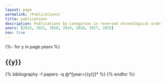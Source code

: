 ```yaml
---
layout: page
permalink: /Publications/
title: publications
description: Publications by categories in reversed chronological order.
years: [2022, 2021, 2020, 2019, 2018, 2017, 2015]
nav: true
---
```

<!-- _pages/publications.md -->
<div class="publications">

{%- for y in page.years %}
  <h2 class="year">{{y}}</h2>
  {% bibliography -f papers -q @*[year={{y}}]* %}
{% endfor %}

</div>
